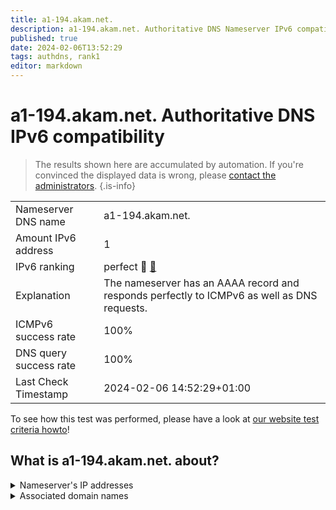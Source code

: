 ```yaml
---
title: a1-194.akam.net.
description: a1-194.akam.net. Authoritative DNS Nameserver IPv6 compatibility
published: true
date: 2024-02-06T13:52:29
tags: authdns, rank1
editor: markdown
---
```


# a1-194.akam.net. Authoritative DNS IPv6 compatibility

> The results shown here are accumulated by automation. If you're convinced the displayed data is wrong, please [contact the administrators](/howto/chat). 
{.is-info}




|   |   |
| - | - |
| Nameserver DNS name | a1-194.akam.net.
| Amount IPv6 address | 1
| IPv6 ranking | perfect :1st_place_medal: [🔗](/howto/ranking) |
| Explanation | The nameserver has an AAAA record and responds perfectly to ICMPv6 as well as DNS requests. |
| ICMPv6 success rate | 100%|
| DNS query success rate | 100% |
| Last Check Timestamp | 2024-02-06 14:52:29+01:00 |

To see how this test was performed, please have a look at [our website test criteria howto](/howto/testcriteria/authdns)!


## What is a1-194.akam.net. about?




<details>
<summary>Nameserver's IP addresses</summary>

2600:1401:2::c2

</details>



<details>
<summary>Associated domain names</summary>

steamcommunity.com

store.steampowered.com

</details>
